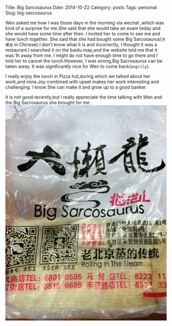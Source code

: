 Title: Big Sarcosaurus 
Date: 2014-10-22
Category: posts
Tags: personal
Slug: big-sarcosaurus

Wen asked me how I was those days  in the morning via wechat ,which was kind of a surprise for me.She said that she 
would take an exam today and she would have some time after then. I invited her to come to see me and have lunch 
together. She said that she had bought some Big Sarcosaurus(`大懒龙` in Chinese).I  don't know what
it is and incorrectly, I thought it was a restaurant.I searched it on the baidu map,and the website told me  that it
was 1h away from me. I might do not have enough time to go there and I told her to cancel the lunch.However,
I was wrong,Big Sacrosaurus can be taken away. It was significantly nice for Wen to come back(`angrily`).

I really enjoy the lunch in Pizza hut,during which we talked about her work,and mine.Joy combined with upset makes her
work interesting and challenging. I know She can make it and grow up to a good banker.

It is not good recently,but I really appreciate the time talking with Wen and the Big Sacrosaurus she brought for me .
<img src="/static/images/bigsarcosaurus.jpg" alt="Big Sarcosaurus" class="carousel-inner img-responsive img-rounded"/>
